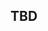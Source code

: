 ## TBD

[//]: # ()
[//]: # (## Quadruped_ROS_Simulation_V2)

[//]: # (Software package for all Unitree robots at USC-DRCL &#40;A1, AlienGo&#41;)

[//]: # (    Note: Slight modifications are needed to accomandate Go1 and B1 robots)

[//]: # (## Packages:)

[//]: # (* Quadruped robot control: `quadruped_control`)

[//]: # (* Robot description: `a1_description`, `aliengo_description`, `laikago_description`, `go1_description`, `b1_description`, `z1_description`)

[//]: # (* Robot and joints controller: `unitree_controller`)

[//]: # (* ROS messages: `unitree_legged_msgs`)

[//]: # (* Gazebo envrionment: `unitree_gazebo`)

[//]: # (* Unitree stock simulation controller `unitree_legged_control`)

[//]: # (* Real robot control related: `unitree_legged_real`)

[//]: # ()
[//]: # (## Code structure for quadruped_control package)

[//]: # (- [Common] includes leg controller, state Estimation, kinematic parameters and utility functions)

[//]: # (- [Interface] IO interfaces for ROS/hardware)

[//]: # (    * ROS: keyboard commands )

[//]: # (    * Hardware: joystick &#40;under development&#41;)

[//]: # (- [Messages] messages for communication &#40;corresponds with messages in unitree_legged_sdk&#41;)

[//]: # (- [FSM] finite state machine and FSM states to switch between controllers &#40;passive, PDstand, QPstand, MPC locomotion&#41;)

[//]: # ()
[//]: # (## Dependencies)

[//]: # (* [Boost]&#40;http://www.boost.org&#41; &#40;version 1.5.4 or higher&#41;)

[//]: # (* [CMake]&#40;http://www.cmake.org&#41; &#40;version 2.8.3 or higher&#41;)

[//]: # (* [LCM]&#40;https://lcm-proj.github.io&#41; &#40;version 1.4.0 or higher&#41;)

[//]: # (* [ROS]&#40;http://wiki.ros.org/&#41; &#40;melodic or neotic&#41;)

[//]: # (* [Gazebo]&#40;https://gazebosim.org/home&#41;)

[//]: # (* [Eigen3]&#40;https://eigen.tuxfamily.org/index.php?title=Main_Page&#41; &#40;>3.3&#41;)

[//]: # (* [unitree_legged_sdk] check the readme inside `unitree_ros` folder on how to config the `unitree_legged_sdk`)

[//]: # (* [ROS_Packages] For differnet ros distro, simply change the package distro name.)

[//]: # ()
[//]: # (For ROS Melodic)

[//]: # (```)

[//]: # (sudo apt-get install ros-melodic-controller-manager ros-melodic-ros-control ros-melodic-ros-controllers ros-melodic-joint-state-controller ros-melodic-effort-controllers ros-melodic-velocity-controllers ros-melodic-position-controllers ros-melodic-robot-controllers ros-melodic-robot-state-publisher ros-melodic-gazebo-ros ros-melodic-gazebo-ros-control)

[//]: # (```)

[//]: # (For ROS Noetic)

[//]: # (```)

[//]: # (sudo apt-get install ros-noetic-controller-manager ros-noetic-ros-control ros-noetic-ros-controllers ros-noetic-joint-state-controller ros-noetic-effort-controllers ros-noetic-velocity-controllers ros-noetic-position-controllers ros-noetic-robot-controllers ros-noetic-robot-state-publisher ros-noetic-gazebo-ros ros-noetic-gazebo-ros-control)

[//]: # (```)

[//]: # ()
[//]: # (## Installation)

[//]: # ( Compile the package at your ROS workspce with `catkin_make -DCMAKE_BUILD_TYPE=Release`)

[//]: # (If any error about `unitree_legged_real` occurs, check your installation of the `unitree_legged_sdk`)

[//]: # ()
[//]: # (## How to Run)

[//]: # (* launch the A1 robot with `roslaunch unitree_gazebo normal.launch rname:=a1` )

[//]: # (You can change the argument to launch different robots within this package)

[//]: # ()
[//]: # (* run the quadruped control node in a NEW terminal `rosrun quadruped_control quad_control`)

[//]: # ()
[//]: # (## User Commands & Interface)

[//]: # (* check the `Interface/KeyBoard.cpp` to see and modify definition of keyboard commands)

[//]: # ()
[//]: # (## Todo)

[//]: # (* Further development and extension for different usages)

[//]: # ()
[//]: # (## Commonly asked Questions)

[//]: # (* Using virtual machine is not recommended)

[//]: # (* Try using WSL is a waste of time)

[//]: # (* if the MPC solve time exceeds 5ms, try find a better PC to run the package &#40;given that Ubuntu system is intalled&#41;)

[//]: # (* if the simulation doesn't run well and the time factor is quite low, change the real_time_update_rate smaller based on your computer performance &#40;e.g 100&#41; in `/unitree_ros/unitree_gazebo/launch/world/* .world` file)

